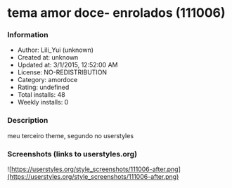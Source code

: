 # tema amor doce- enrolados (111006)

### Information
- Author: Lili_Yui (unknown)
- Created at: unknown
- Updated at: 3/1/2015, 12:52:00 AM
- License: NO-REDISTRIBUTION
- Category: amordoce
- Rating: undefined
- Total installs: 48
- Weekly installs: 0


### Description
meu terceiro theme, segundo no userstyles


### Screenshots (links to userstyles.org)
![https://userstyles.org/style_screenshots/111006-after.png](https://userstyles.org/style_screenshots/111006-after.png)


